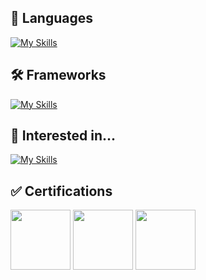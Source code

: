 ## 💬 Languages
[![My Skills](https://skillicons.dev/icons?i=ts,cs)](https://skillicons.dev)

## 🛠️ Frameworks
[![My Skills](https://skillicons.dev/icons?i=react,nextjs,tailwind)](https://skillicons.dev)

## 📡 Interested in...

[![My Skills](https://skillicons.dev/icons?i=electron,vite)](https://skillicons.dev)

## ✅ Certifications
[<img src="https://unofficial-ipa-exam-badges.vercel.app/ja/icon/db/2019/spring" width=96/>](https://github.com/kedama-t/Unofficial-IPA-Exam-Badges)
[<img src="https://unofficial-ipa-exam-badges.vercel.app/ja/icon/sa/2021/spring" width=96/>](https://github.com/kedama-t/Unofficial-IPA-Exam-Badges)
[<img src="https://unofficial-ipa-exam-badges.vercel.app/ja/icon/pm/2021/autumn" width=96/>](https://github.com/kedama-t/Unofficial-IPA-Exam-Badges)
